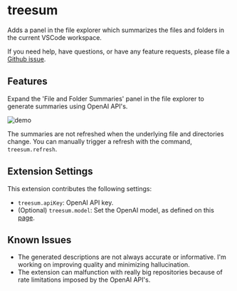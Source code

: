 # treesum

Adds a panel in the file explorer which summarizes the files and folders in the
current VSCode workspace.

If you need help, have questions, or have any feature requests, please file a
[Github issue](https://github.com/hardik-vala/TreeSum/issues).

## Features

Expand the 'File and Folder Summaries' panel in the file explorer to generate 
summaries using OpenAI API's.

![demo](https://i.postimg.cc/Prfqkd6Y/demo.gif)

The summaries are not refreshed when the underlying file and directories change.
You can manually trigger a refresh with the command, `treesum.refresh`.

## Extension Settings

This extension contributes the following settings:

* `treesum.apiKey`: OpenAI API key.
* (Optional) `treesum.model`: Set the OpenAI model, as defined on this
[page](https://platform.openai.com/docs/models/continuous-model-upgrades).

## Known Issues

* The generated descriptions are not always accurate or informative. I'm working
on improving quality and minimizing hallucination.
* The extension can malfunction with really big repositories because of rate
limitations imposed by the OpenAI API's.
